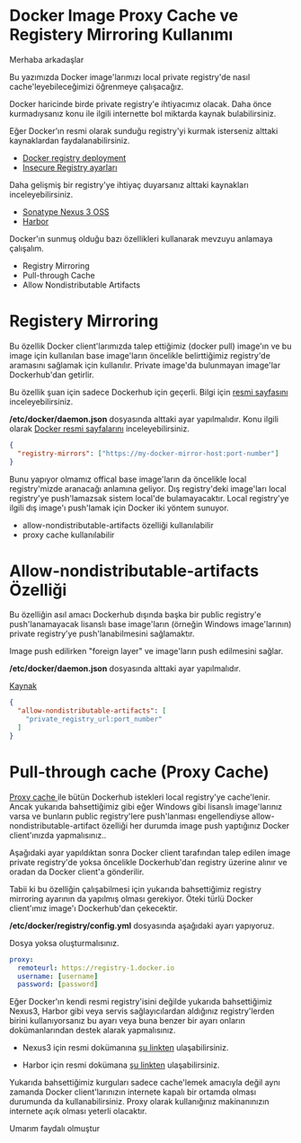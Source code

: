 
# Docker Image Proxy Cache ve Registery Mirroring Kullanımı

Merhaba arkadaşlar

Bu yazımızda Docker image'larımızı local private registry'de nasıl cache'leyebileceğimizi öğrenmeye çalışacağız. 

Docker haricinde birde private registry'e ihtiyacımız olacak. Daha önce kurmadıysanız konu ile ilgili internette bol miktarda kaynak bulabilirsiniz.

Eğer Docker'ın resmi olarak sunduğu registry'yi kurmak isterseniz alttaki kaynaklardan faydalanabilirsiniz.

- [Docker registry deployment](https://docs.docker.com/registry/deploying/)
- [Insecure Registry ayarları](https://docs.docker.com/registry/insecure/)


Daha gelişmiş bir registry'ye ihtiyaç duyarsanız alttaki kaynakları inceleyebilirsiniz.

- [Sonatype Nexus 3 OSS](https://hub.docker.com/r/sonatype/nexus3/)
- [Harbor](https://goharbor.io/docs/2.5.0/install-config/)

Docker'ın sunmuş olduğu bazı özellikleri kullanarak mevzuyu anlamaya çalışalım.

- Registry Mirroring
- Pull-through Cache
- Allow Nondistributable Artifacts


# Registery Mirroring

Bu özellik Docker client'larımızda talep ettiğimiz (docker pull) image'ın ve bu image için kullanılan base image'ların öncelikle belirttiğimiz registry'de aramasını sağlamak için kullanılır. Private image'da bulunmayan image'lar Dockerhub'dan getirlir.

Bu özellik şuan için sadece Dockerhub için geçerli. Bilgi için [resmi sayfasını](https://docs.docker.com/registry/recipes/mirror/#gotcha) inceleyebilirsiniz.

__/etc/docker/daemon.json__  dosyasında alttaki ayar yapılmalıdır. Konu ilgili olarak [Docker resmi sayfalarını](https://docs.docker.com/registry/recipes/mirror/#configure-the-docker-daemon) inceleyebilirsiniz.

```json
{
  "registry-mirrors": ["https://my-docker-mirror-host:port-number"]
}
```

Bunu yapıyor olmamız offical base image'ların da öncelikle local registry'mizde aranacağı anlamına geliyor. Dış registry'deki image'ları local registry'ye push'lamazsak sistem local'de bulamayacaktır. Local registry'ye ilgili dış image'ı push'lamak için Docker iki yöntem sunuyor.

- allow-nondistributable-artifacts özelliği kullanılabilir
- proxy cache kullanılabilir


# Allow-nondistributable-artifacts Özelliği

Bu özelliğin asıl amacı  Dockerhub dışında başka bir public registry'e push'lanamayacak lisanslı  base image'ların (örneğin Windows image'larının)  private registry'ye push'lanabilmesini sağlamaktır.

Image push edilirken "foreign layer" ve image'ların push edilmesini sağlar.

__/etc/docker/daemon.json__ dosyasında alttaki ayar yapılmalıdır.

[Kaynak](https://docs.docker.com/engine/reference/commandline/dockerd/#allow-push-of-nondistributable-artifacts)

```json
{
  "allow-nondistributable-artifacts": [
    "private_registry_url:port_number"
  ]
}
```

# Pull-through cache (Proxy Cache)

[Proxy cache ](https://docs.docker.com/registry/recipes/mirror/#run-a-registry-as-a-pull-through-cache)ile bütün Dockerhub istekleri local registry'ye cache'lenir. Ancak yukarıda bahsettiğimiz gibi eğer Windows gibi lisanslı image'larınız varsa ve bunların public registry'lere push'lanması engellendiyse allow-nondistributable-artifact özelliği her durumda image push yaptığınız Docker client'ınızda yapmalısınız..

Aşağıdaki ayar yapıldıktan sonra Docker client tarafından talep edilen image private registry'de yoksa öncelikle Dockerhub'dan registry üzerine alınır ve oradan da  Docker client'a gönderilir.

Tabii ki bu özelliğin çalışabilmesi için yukarıda bahsettiğimiz registry mirroring ayarının da yapılmış olması gerekiyor. Öteki türlü Docker client'ımız image'ı Dockerhub'dan çekecektir.





__/etc/docker/registry/config.yml__ dosyasında aşağıdaki ayarı yapıyoruz.

Dosya yoksa oluşturmalısınız.

```yml
proxy:
  remoteurl: https://registry-1.docker.io
  username: [username]
  password: [password]

```


Eğer Docker'ın kendi resmi registry'isini değilde yukarıda bahsettiğimiz Nexus3, Harbor gibi veya servis sağlayıcılardan aldığınız registry'lerden birini kullanıyorsanız bu ayarı veya buna benzer bir ayarı onların dokümanlarından destek alarak yapmalısınız.

- Nexus3 için resmi dokümanına [şu linkten](https://help.sonatype.com/repomanager3/nexus-repository-administration/formats/docker-registry/proxy-repository-for-docker) ulaşabilirsiniz.

- Harbor için resmi dokümana [şu linkten](https://goharbor.io/docs/2.5.0/administration/configure-proxy-cache/) ulaşabilirsiniz.


Yukarıda bahsettiğimiz kurguları sadece cache'lemek amacıyla değil aynı zamanda Docker client'larınızın internete kapalı bir ortamda olması durumunda  da kullanabilirsiniz. Proxy olarak kullanığınız makinanınızın internete açık olması yeterli olacaktır. 


Umarım faydalı olmuştur



